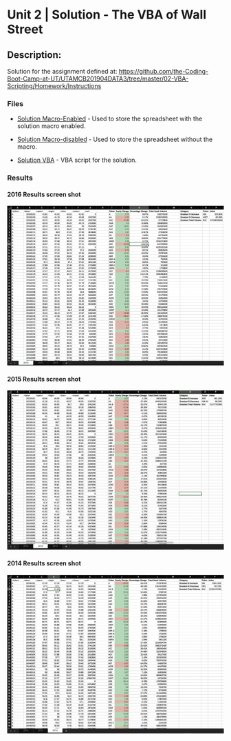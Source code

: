 # Unit 2 | Solution - The VBA of Wall Street

## Description:

Solution for the assignment defined at:  https://github.com/the-Coding-Boot-Camp-at-UT/UTAMCB201904DATA3/tree/master/02-VBA-Scripting/Homework/Instructions 

### Files

* [Solution Macro-Enabled](Multiple_year_stock_data.xlsm) - Used to store the spreadsheet with the solution macro enabled.

* [Solution Macro-disabled](Multiple_year_stock_data.xlsx) - Used to store the spreadsheet without the macro.

* [Solution VBA](solution.vbs) - VBA script for the solution.


### Results

#### 2016 Results screen shot

![Results 2016](Images/solution_2016.png)

#### 2015 Results screen shot

![Results 2015](Images/solution_2015.png)

#### 2014 Results screen shot

![Results 2014](Images/solution_2014.png)



